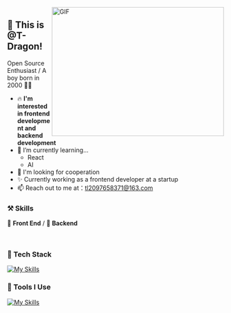 <img align="right" top="500" height="300" width="400" alt="GIF" src="https://media.giphy.com/media/SWoSkN6DxTszqIKEqv/giphy.gif">

## 👋 This is @T-Dragon!

Open Source Enthusiast / A boy born in 2000 🙋‍♂️

- 🔥 **I'm interested in frontend development and backend development**
- 🌱 I’m currently learning...
  - React
  - AI
- 👯 I'm looking for cooperation
- ✨ Currently working as a frontend developer at a startup
- 📫 Reach out to me at：tl2097658371@163.com

### ⚒ Skills

🥪 **Front End** / 🥗 **Backend**

<br/>

### 🍉 Tech Stack

[![My Skills](https://skillicons.dev/icons?i=html,css,js,ts,less,scss,tailwindcss,vue,nodejs,php,python)](https://skillicons.dev)

### 🔨 Tools I Use

[![My Skills](https://skillicons.dev/icons?i=mysql,redis,docker,nginx,git,npm,pnpm,yarn,vite,webpack,github)](https://skillicons.dev)


